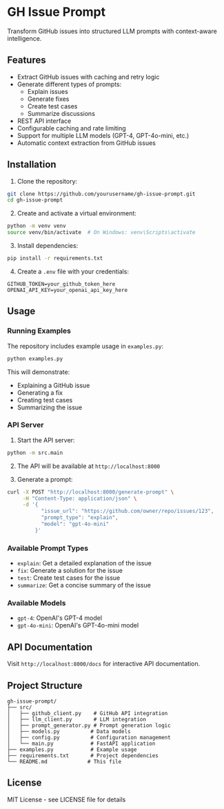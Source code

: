 # GH Issue Prompt

Transform GitHub issues into structured LLM prompts with context-aware intelligence.

## Features

- Extract GitHub issues with caching and retry logic
- Generate different types of prompts:
  - Explain issues
  - Generate fixes
  - Create test cases
  - Summarize discussions
- REST API interface
- Configurable caching and rate limiting
- Support for multiple LLM models (GPT-4, GPT-4o-mini, etc.)
- Automatic context extraction from GitHub issues

## Installation

1. Clone the repository:
```bash
git clone https://github.com/yourusername/gh-issue-prompt.git
cd gh-issue-prompt
```

2. Create and activate a virtual environment:
```bash
python -m venv venv
source venv/bin/activate  # On Windows: venv\Scripts\activate
```

3. Install dependencies:
```bash
pip install -r requirements.txt
```

4. Create a `.env` file with your credentials:
```
GITHUB_TOKEN=your_github_token_here
OPENAI_API_KEY=your_openai_api_key_here
```

## Usage

### Running Examples

The repository includes example usage in `examples.py`:

```bash
python examples.py
```

This will demonstrate:
- Explaining a GitHub issue
- Generating a fix
- Creating test cases
- Summarizing the issue

### API Server

1. Start the API server:
```bash
python -m src.main
```

2. The API will be available at `http://localhost:8000`

3. Generate a prompt:
```bash
curl -X POST "http://localhost:8000/generate-prompt" \
     -H "Content-Type: application/json" \
     -d '{
           "issue_url": "https://github.com/owner/repo/issues/123",
           "prompt_type": "explain",
           "model": "gpt-4o-mini"
         }'
```

### Available Prompt Types

- `explain`: Get a detailed explanation of the issue
- `fix`: Generate a solution for the issue
- `test`: Create test cases for the issue
- `summarize`: Get a concise summary of the issue

### Available Models

- `gpt-4`: OpenAI's GPT-4 model
- `gpt-4o-mini`: OpenAI's GPT-4o-mini model

## API Documentation

Visit `http://localhost:8000/docs` for interactive API documentation.

## Project Structure

```
gh-issue-prompt/
├── src/
│   ├── github_client.py    # GitHub API integration
│   ├── llm_client.py       # LLM integration
│   ├── prompt_generator.py # Prompt generation logic
│   ├── models.py          # Data models
│   ├── config.py          # Configuration management
│   └── main.py            # FastAPI application
├── examples.py            # Example usage
├── requirements.txt       # Project dependencies
└── README.md             # This file
```

## License

MIT License - see LICENSE file for details 